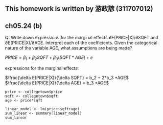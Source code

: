 ## This homework is written by 游政諺 (311707012)
## ch05.24 (b)
Q: Write down expressions for the marginal effects ∂E(PRICE|X)/∂SQFT and
∂E(PRICE|X)/∂AGE. Interpret each of the coefficients. Given the categorical nature of the
variable AGE, what assumptions are being made?

$PRICE = \beta_1 + \beta_2 SQFT + \beta_3 (SQFT * AGE)+e$

expressions for the marginal effects:

$\frac{\delta E(PRICE|X)}{\delta SQFT} = b_2 + 2*b_3 *AGE$\
$\frac{\delta E(PRICE|X)}{\delta AGE} = b_3 *AGE$
```
price <- collegetown$price
sqft <- collegetown$sqft
age <- price*sqft

linear_model <- lm(price~sqft+age)
sum_linear <- summary(linear_model)
sum_linear

```

